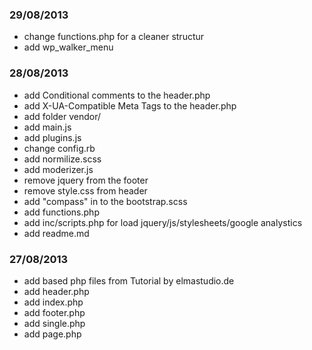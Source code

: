 ### 29/08/2013
* change functions.php for a cleaner structur
* add wp_walker_menu


### 28/08/2013

* add Conditional comments to the header.php
* add X-UA-Compatible Meta Tags to the header.php 
* add folder vendor/
* add main.js
* add plugins.js
* change config.rb
* add normilize.scss
* add moderizer.js
* remove jquery from the footer
* remove style.css from header
* add "compass" in to the bootstrap.scss
* add functions.php
* add inc/scripts.php for load jquery/js/stylesheets/google analystics
* add readme.md

### 27/08/2013
* add based php files from Tutorial by elmastudio.de
* add header.php
* add index.php
* add footer.php
* add single.php
* add page.php
